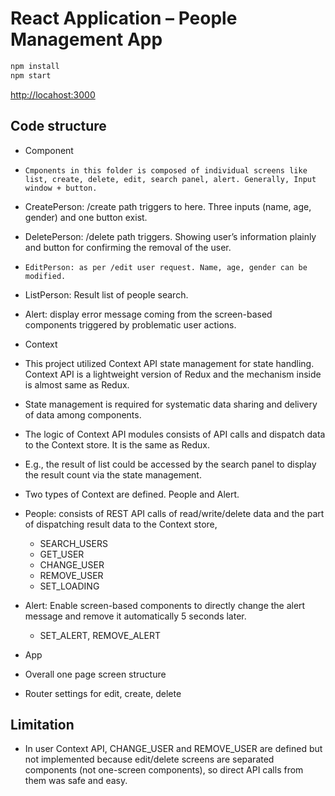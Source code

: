 # React Application – People Management App

```bash
npm install
npm start
```

[http://locahost:3000](http://locahost:3000)

## Code structure

- Component
-     Cmponents in this folder is composed of individual screens like list, create, delete, edit, search panel, alert. Generally, Input window + button.
- CreatePerson: /create path triggers to here. Three inputs (name, age, gender) and one button exist.
- DeletePerson: /delete path triggers. Showing user’s information plainly and button for confirming the removal of the user.
-     EditPerson: as per /edit user request. Name, age, gender can be modified.
- ListPerson: Result list of people search.
- Alert: display error message coming from the screen-based components triggered by problematic user actions.
- Context
- This project utilized Context API state management for state handling. Context API is a lightweight version of Redux and the mechanism inside is almost same as Redux.
- State management is required for systematic data sharing and delivery of data among components.
- The logic of Context API modules consists of API calls and dispatch data to the Context store. It is the same as Redux.
- E.g., the result of list could be accessed by the search panel to display the result count via the state management.
- Two types of Context are defined. People and Alert.
- People: consists of REST API calls of read/write/delete data and the part of dispatching result data to the Context store,
  - SEARCH_USERS
  - GET_USER
  - CHANGE_USER
  - REMOVE_USER
  - SET_LOADING
- Alert: Enable screen-based components to directly change the alert message and remove it automatically 5 seconds later.

  - SET_ALERT, REMOVE_ALERT

- App
- Overall one page screen structure
- Router settings for edit, create, delete

## Limitation

- In user Context API, CHANGE_USER and REMOVE_USER are defined but not implemented because edit/delete screens are separated components (not one-screen components), so direct API calls from them was safe and easy.
